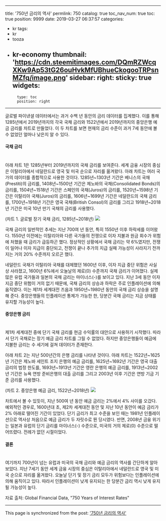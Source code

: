 
---
title: '750년 금리의 역사'
permlink: 750
catalog: true
toc_nav_num: true
toc: true
position: 9999
date: 2019-03-27 06:37:57
categories:
- kr
tags:
- kr
- tooza
- kr-economy
thumbnail: 'https://cdn.steemitimages.com/DQmRZWcqXKw9Ap53tG26ouHvkMfUBhueCkogooTRPsnMZfq/image.png'
sidebar:
    right:
        sticky: true
widgets:
    -
        type: toc
        position: right
---


글로벌 파이낸셜 데이터에서는 과거 수백 년 동안의 금리 데이터를 집계했다. 이를 통해 1285년에서 2019년까지의 각국 국채 금리와 1522년에서 2019년까지의 중앙은행 예금 금리를 차트로 만들었다. 이 두 차트를 보면 현재의 금리 수준이 과거 7세 동안에 볼 수 없었던 얼마나 낮은지 알 수 있다. 

#### 국채 금리 
#
아래 차트 1은 1285년부터 2019년까지의 국채 금리를 보여준다. 세계 금융 시장의 중심은 이탈리아에서 네덜란드로 영국 및 미국 순으로 자리를 옮겨왔다. 아래 차트는 여러 국가의 데이터를 종합적으로 사용한 것이다. 1285년~1303년 기간은 베니스의 국채(Prestiti)의 금리를, 1408년~1500년 기간은 제노바의 국채(Consolidated Bonds)의 금리를, 1504년~1518년 기간은 스페인의 국채(Juros)의 금리를, 1520년~1598년 기간은 이탈리아 국채(Juros)의 금리를, 1606년~1699년 기간은 네덜란드의 국채 금리를, 1700년~1918년 기간은 영국 국채(British Consol)의 금리를 그리고 1918년~2018년 기간은 미국 10년 만기 국채의 금리를 사용했다. 

(차트 1. 글로벌 장기 국채 금리, 1285년~2018년) 
![](https://cdn.steemitimages.com/DQmRZWcqXKw9Ap53tG26ouHvkMfUBhueCkogooTRPsnMZfq/image.png)

국채 금리의 일반적인 추세는 지난 700여 년 동안, 특히 1550년 이후 하락세를 이어왔다. 1550년 이전에는 이탈리아와 다른 국가들의 전쟁으로 이자 지불과 원금 회수가 위험에 처했을 때 금리가 급등하곤 했다. 정상적인 상황에서 국채 금리는 약 6%였지만, 전쟁이 일어나 이자 지급이 중단되고, 전쟁이 끝나 추가의 지급 실패 가능성이 사라지기 전까지는 거의 20% 수준까지 오르곤 했다.  

네덜란드 국채가 이탈리아 국채를 대체했던 1600년 이후, 이자 지급 중단 위험은 사실상 사라졌고, 1600년 6%에서 오늘날의 제로(0) 수준까지 국채 금리가 이어졌다. 실제 많은 유럽 국가들과 일본의 국채 금리는 마이너스(-)를 보이고 있다. 지난 3세 동안 이자 지금 중단 위험이 거의 없기 때문에, 국채 금리의 상승과 하락은 주로 인플레이션에 의해 움직였다. 이는 제1차 세계대전 즈음과 1950년~1980년 동안의 국채 금리 상승을 설명해 준다. 중앙은행들의 인플레이션 통제가 가능한 한, 당분간 국채 금리는 지금 상태를 유지할 가능성이 높다. 

#### 중앙은행 금리 
#
제1차 세계대전 중에 단기 국채 금리를 현금 수익률의 대안으로 사용하기 시작했다. 따라서 단기 국채로는 장기 예금 금리 차트를 그릴 수 없었다. 하지만 중앙은행들이 예금에 지불한 금리는 수 세기에 걸쳐 데이터가 존재한다.  

아래 차트 2는 지난 500년간의 은행 금리를 나타낸 것이다. 아래 차트는 1522년~1625년 기간은 제노바 세인트 조지 은행의 예금 금리를, 1625년~1692년 기간은 영국 대출 금리의 법정 한도를, 1693년~1913년 기간은 영란 은행의 예금 금리를, 1913년~2002년 기간은 뉴욕 연방 준비은행의 대출 금리를 그리고 2003년 이후 기간은 연방 기금 기준 금리를 사용했다.

(차트 2. 중앙은행 예금 금리, 1522년~2018년)
![](https://cdn.steemitimages.com/DQmSnHKYHfVphxGXkgPf6WRvoqTDSGMFWpRQkgfbAgTAMi3/image.png)

차트에서 볼 수 있듯이, 지난 500여 년 동안 예금 금리는 2%에서 4% 사이를 오갔다. 예외적인 경우로, 1600년대 초, 제2차 세계대전 동안 및 지난 10년 동안이 예금 금리가 2% 아래로 떨어진 기간이 있었다. 단기 금리가 최고 수준을 보인 때는 1981년 인플레이션으로 역사상 처음으로 예금 금리가 두 자릿수로 뛴 당시였다. 반면, 2008년 금융 위기는 일본과 유럽의 단기 금리를 마이너스(-) 수준으로, 미국의 거의 제로(0) 수준으로 떨어뜨렸다. 전례가 없던 시절이었다.  

#### 결론
#
여기까지 700년이 넘는 유럽과 미국의 국채 금리와 예금 금리의 역사를 간단하게 알아보았다. 지난 7세기 동안 세계 금융 시장의 중심은 이탈리아에서 네덜란드로 영국 및 미국 순으로 자리를 옮겨왔다. 오늘날 단기 및 장기 금리 모두가 위험보다는 인플레이션에 의해 움직이고 있다. 따라서 인플레이션이 낮게 유지되는 한 당분간 금리 역시 낮게 유지될 가능성이 높다.

자료 출처: Global Financial Data, "750 Years of Interest Rates"

- - -

This page is synchronized from the post: ['750년 금리의 역사'](https://steemit.com/@pius.pius/750)
